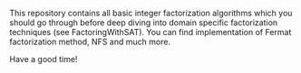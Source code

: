 This repository contains all basic integer factorization algorithms which you should go through before deep diving into domain specific factorization techniques (see FactoringWithSAT). You can find implementation of Fermat factorization method, NFS and much more. 

Have a good time!
